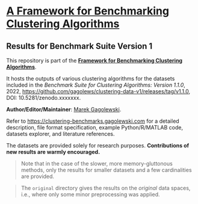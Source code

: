 # [A Framework for Benchmarking Clustering Algorithms](https://clustering-benchmarks.gagolewski.com)
## Results for Benchmark Suite Version 1

This repository is part of the
[**Framework for Benchmarking Clustering Algorithms**](https://clustering-benchmarks.gagolewski.com).

It hosts the outputs of various clustering algorithms for the datasets included
in the *Benchmark Suite for Clustering Algorithms: Version 1.1.0*, 2022,
<https://github.com/gagolews/clustering-data-v1/releases/tag/v1.1.0>,
DOI: 10.5281/zenodo.xxxxxxx.

**Author/Editor/Maintainer**:
[Marek Gagolewski](https://www.gagolewski.com).


Refer to <https://clustering-benchmarks.gagolewski.com>
for a detailed description, file format specification,
example Python/R/MATLAB code, datasets explorer,
and literature references.

The datasets are provided solely for research purposes.
**Contributions of new results are warmly encouraged.**


> Note that in the case of the slower, more memory-gluttonous methods,
> only the results for smaller datasets and a few cardinalities
> are provided.

> The `original` directory gives the results on the *original* data spaces,
> i.e., where only some minor preprocessing was applied.
